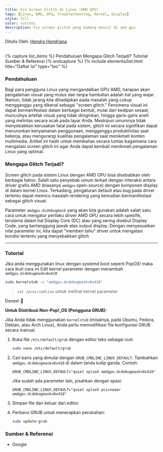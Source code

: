 ```yaml
---
title: Fix Screen Glitch di Linux (AMD GPU)
tags: [Linux, AMD, GPU, Troubleshooting, Kernel, Display]
style: fill
color: success
description: Fix screen glitch yang kadang muncul di amd gpu
---
```


Ditulis Oleh: [Hendra Hendriana](https://hendrahend.github.io/about)

<br>
{% capture list_items %}
Pendahuluan
Mengapa Glitch Terjadi?
Tutorial
Sumber & Referensi
{% endcapture %}
{% include elements/list.html title="Daftar Isi" type="toc" %}

<br>

### Pendahuluan

Bagi para pengguna Linux yang mengandalkan GPU AMD, harapan akan pengalaman visual yang mulus dan tanpa hambatan adalah hal yang wajar. Namun, tidak jarang kita dihadapkan pada masalah yang cukup mengganggu yang dikenal sebagai "screen glitch." Fenomena visual ini dapat bermanifestasi dalam berbagai bentuk, mulai dari kedipan sesaat, munculnya artefak visual yang tidak diinginkan, hingga garis-garis aneh yang melintas secara acak pada layar Anda. Meskipun umumnya tidak menyebabkan kerusakan fatal pada sistem, glitch ini secara signifikan dapat menurunkan kenyamanan penggunaan, mengganggu produktivitas saat bekerja, atau mengurangi kualitas pengalaman saat menikmati konten multimedia. Artikel ini hadir untuk membahas secara tuntas bagaimana cara mengatasi screen glitch ini agar Anda dapat kembali menikmati pengalaman Linux yang optimal.

### Mengapa Glitch Terjadi?

Screen glitch pada sistem Linux dengan AMD GPU bisa disebabkan oleh berbagai faktor. Salah satu penyebab umum terkait dengan interaksi antara driver grafis AMD (biasanya `amdgpu` open-source) dengan komponen display di dalam kernel Linux. Terkadang, pengaturan default atau bug pada driver tertentu dapat memicu masalah rendering yang kemudian bermanifestasi sebagai glitch visual.

Parameter `amdgpu.dcdebugmask` yang akan kita gunakan adalah salah satu cara untuk mengatur perilaku driver AMD GPU secara lebih spesifik, terutama dalam hal Display Core (DC) atau yang sering disebut Display Code, yang bertanggung jawab atas output display. Dengan menyesuaikan nilai parameter ini, kita dapat "memberi tahu" driver untuk mengatasi kondisi tertentu yang menyebabkan glitch

---

### Tutorial
JIka anda menggunakan linux dengan systemd boot seperti PopOS! maka cara ikuti cara ini
Edit kernel parameter dengan menambah `amdgpu.dcdebugmask=0x410`

```bash
sudo kernelstub -a "amdgpu.dcdebugmask=0x410"
```

>`cat /proc/cmdline` untuk melihat kernel parameter <br>

Donee! 🚀

**Untuk Distribusi Non-Pop!_OS (Pengguna GRUB):**

Jika Anda tidak menggunakan `kernelstub` (misalnya, pada Ubuntu, Fedora, Debian, atau Arch Linux), Anda perlu memodifikasi file konfigurasi GRUB secara manual.

1.  Buka file `/etc/default/grub` dengan editor teks sebagai root:
	```bash
	sudo nano /etc/default/grub
	```
2. Cari baris yang dimulai dengan `GRUB_CMDLINE_LINUX_DEFAULT`. Tambahkan `amdgpu.dcdebugmask=0x410` di dalam tanda kutip ganda. Contoh:
    
    ```
    GRUB_CMDLINE_LINUX_DEFAULT="quiet splash amdgpu.dcdebugmask=0x410"
    ```
    
    Jika sudah ada parameter lain, pisahkan dengan spasi:
    ```
    GRUB_CMDLINE_LINUX_DEFAULT="quiet splash pci=noaer amdgpu.dcdebugmask=0x410"
    
    ```
    
3. Simpan file dan keluar dari editor.
4. Perbarui GRUB untuk menerapkan perubahan:
	```bash
	sudo update-grub
	```
### Sumber & Referensi

- Google
